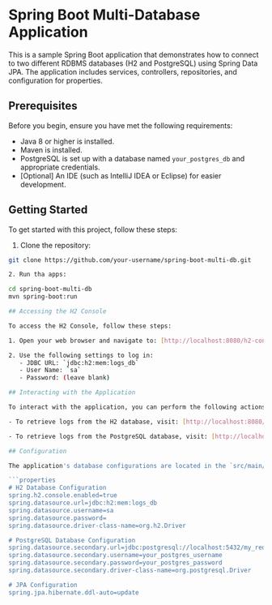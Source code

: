 # Spring Boot Multi-Database Application

This is a sample Spring Boot application that demonstrates how to connect to two different RDBMS databases (H2 and PostgreSQL) using Spring Data JPA. The application includes services, controllers, repositories, and configuration for properties.

## Prerequisites

Before you begin, ensure you have met the following requirements:

- Java 8 or higher is installed.
- Maven is installed.
- PostgreSQL is set up with a database named `your_postgres_db` and appropriate credentials.
- [Optional] An IDE (such as IntelliJ IDEA or Eclipse) for easier development.

## Getting Started

To get started with this project, follow these steps:

1. Clone the repository:

```bash
git clone https://github.com/your-username/spring-boot-multi-db.git

2. Run tha apps:

cd spring-boot-multi-db
mvn spring-boot:run

## Accessing the H2 Console

To access the H2 Console, follow these steps:

1. Open your web browser and navigate to: [http://localhost:8080/h2-console](http://localhost:8080/h2-console).

2. Use the following settings to log in:
   - JDBC URL: `jdbc:h2:mem:logs_db`
   - User Name: `sa`
   - Password: (leave blank)

## Interacting with the Application

To interact with the application, you can perform the following actions:

- To retrieve logs from the H2 database, visit: [http://localhost:8080/logs/h2](http://localhost:8080/logs/h2).

- To retrieve logs from the PostgreSQL database, visit: [http://localhost:8080/logs/postgres](http://localhost:8080/logs/postgres).

## Configuration

The application's database configurations are located in the `src/main/resources/application.properties` file. You can modify these settings to suit your environment.

```properties
# H2 Database Configuration
spring.h2.console.enabled=true
spring.datasource.url=jdbc:h2:mem:logs_db
spring.datasource.username=sa
spring.datasource.password=
spring.datasource.driver-class-name=org.h2.Driver

# PostgreSQL Database Configuration
spring.datasource.secondary.url=jdbc:postgresql://localhost:5432/my_redbms
spring.datasource.secondary.username=your_postgres_username
spring.datasource.secondary.password=your_postgres_password
spring.datasource.secondary.driver-class-name=org.postgresql.Driver

# JPA Configuration
spring.jpa.hibernate.ddl-auto=update



